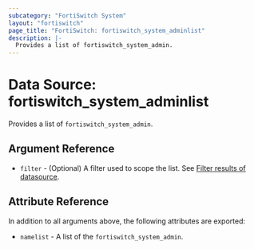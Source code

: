 ```yaml
---
subcategory: "FortiSwitch System"
layout: "fortiswitch"
page_title: "FortiSwitch: fortiswitch_system_adminlist"
description: |-
  Provides a list of fortiswitch_system_admin.
---
```


# Data Source: fortiswitch_system_adminlist
Provides a list of `fortiswitch_system_admin`.

## Argument Reference

* `filter` - (Optional) A filter used to scope the list. See [Filter results of datasource](https://registry.terraform.io/providers/fortinetdev/fortiswitch/latest/docs/guides/fgt_filter).

## Attribute Reference

In addition to all arguments above, the following attributes are exported:

* `namelist` -  A list of the `fortiswitch_system_admin`.
